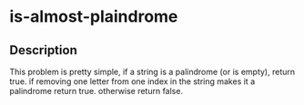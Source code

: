 # is-almost-plaindrome



## Description

This problem is pretty simple, if a string is a palindrome (or is empty), return true. if removing one letter from one index in the string makes it a palindrome return true. otherwise return false.
